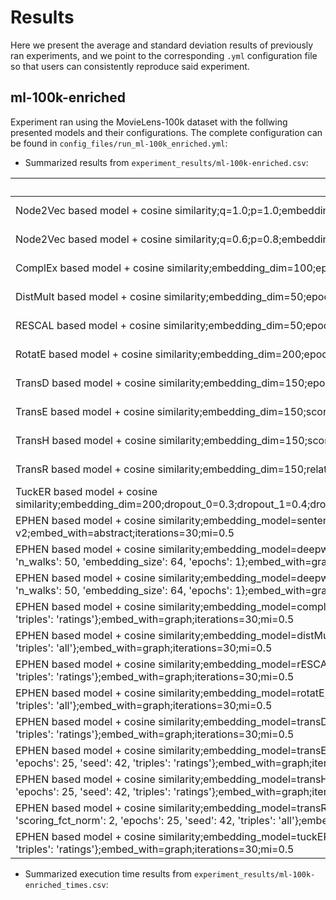 # Results
Here we present the average and standard deviation results of previously ran experiments, and we point to the corresponding `.yml` configuration file so that users can consistently reproduce said experiment.

## ml-100k-enriched
Experiment ran using the MovieLens-100k dataset with the follwing presented models and their configurations. The complete configuration can be found in `config_files/run_ml-100k_enriched.yml`: 

- Summarized results from `experiment_results/ml-100k-enriched.csv`:

| Model | MAP@5 | nDCG@5 |
|---------|---------|-----------|
|Node2Vec based model + cosine similarity;q=1.0;p=1.0;embedding_size=64|.1833 ± .0086|.2354 ± .0109|
|Node2Vec based model + cosine similarity;q=0.6;p=0.8;embedding_size=64|.1783 ± .0060|.2328 ± .0090|
|ComplEx based model + cosine similarity;embedding_dim=100;epochs=25;seed=42|.0063 ± .0004|.0096 ± .0006|
|DistMult based model + cosine similarity;embedding_dim=50;epochs=25;seed=42;triples=all|.0038 ± .0004|.0060 ± .0006|
|RESCAL based model + cosine similarity;embedding_dim=50;epochs=25;seed=42;triples=ratings|.0076 ± .0002|.0119 ± .0007|
|RotatE based model + cosine similarity;embedding_dim=200;epochs=25;seed=42;triples=all|.0065 ± .0006|.0102 ± .0007|
|TransD based model + cosine similarity;embedding_dim=150;epochs=25;seed=42;triples=ratings|.0062 ± .0013|.0096 ± .0014|
|TransE based model + cosine similarity;embedding_dim=150;scoring_fct_norm=1;epochs=25;seed=42;triples=ratings|.0046 ± .0004|.0073 ± .0007|
|TransH based model + cosine similarity;embedding_dim=150;scoring_fct_norm=2;epochs=25;seed=42;triples=ratings|.0012 ± .0002|.0019 ± .0002|
|TransR based model + cosine similarity;embedding_dim=150;relation_dim=90;scoring_fct_norm=2;epochs=25;seed=42;triples=all|.0033 ± .0002|.0053 ± .0006|
|TuckER based model + cosine similarity;embedding_dim=200;dropout_0=0.3;dropout_1=0.4;dropout_2=0.5;apply_batch_normalization=True;epochs=25;seed=42;triples=ratings|.0041 ± .0007|.0063 ± .0010|
|EPHEN based model + cosine similarity;embedding_model=sentence-transformers/distiluse-base-multilingual-cased-v2;embed_with=abstract;iterations=30;mi=0.5|.0028 ± .0004|.0046 ± .0006|
|EPHEN based model + cosine similarity;embedding_model=deepwalk_based;embedding_model_kwargs={'walk_len': 10, 'p': 1.0, 'q': 1.0, 'n_walks': 50, 'embedding_size': 64, 'epochs': 1};embed_with=graph;iterations=30;mi=0.5|.1836 ± .0091|.2375 ± .0103|
|EPHEN based model + cosine similarity;embedding_model=deepwalk_based;embedding_model_kwargs={'walk_len': 10, 'p': 0.8, 'q': 0.6, 'n_walks': 50, 'embedding_size': 64, 'epochs': 1};embed_with=graph;iterations=30;mi=0.5|.1772 ± .0057|.2304 ± .0043|
|EPHEN based model + cosine similarity;embedding_model=complEx;embedding_model_kwargs={'embedding_dim': 100, 'epochs': 25, 'seed': 42, 'triples': 'ratings'};embed_with=graph;iterations=30;mi=0.5|.0062 ± .0004|.0096 ± .0006|
|EPHEN based model + cosine similarity;embedding_model=distMult;embedding_model_kwargs={'embedding_dim': 50, 'epochs': 25, 'seed': 42, 'triples': 'all'};embed_with=graph;iterations=30;mi=0.5|.0038 ± .0004|.0060 ± .0006|
|EPHEN based model + cosine similarity;embedding_model=rESCAL;embedding_model_kwargs={'embedding_dim': 50, 'epochs': 25, 'seed': 42, 'triples': 'ratings'};embed_with=graph;iterations=30;mi=0.5|.0076 ± .0002|.0119 ± .0007|
|EPHEN based model + cosine similarity;embedding_model=rotatE;embedding_model_kwargs={'embedding_dim': 200, 'epochs': 25, 'seed': 42, 'triples': 'all'};embed_with=graph;iterations=30;mi=0.5|.0065 ± .0006|.0102 ± .0007|
|EPHEN based model + cosine similarity;embedding_model=transD;embedding_model_kwargs={'embedding_dim': 150, 'epochs': 25, 'seed': 42, 'triples': 'ratings'};embed_with=graph;iterations=30;mi=0.5|.0062 ± .0013|.0096 ± .0014|
|EPHEN based model + cosine similarity;embedding_model=transE;embedding_model_kwargs={'embedding_dim': 150, 'scoring_fct_norm': 1, 'epochs': 25, 'seed': 42, 'triples': 'ratings'};embed_with=graph;iterations=30;mi=0.5|.0046 ± .0004|.0073 ± .0007|
|EPHEN based model + cosine similarity;embedding_model=transH;embedding_model_kwargs={'embedding_dim': 150, 'scoring_fct_norm': 2, 'epochs': 25, 'seed': 42, 'triples': 'ratings'};embed_with=graph;iterations=30;mi=0.5|.0012 ± .0002|.0019 ± .0002|
|EPHEN based model + cosine similarity;embedding_model=transR;embedding_model_kwargs={'embedding_dim': 150, 'relation_dim': 90, 'scoring_fct_norm': 2, 'epochs': 25, 'seed': 42, 'triples': 'all'};embed_with=graph;iterations=30;mi=0.5|.0033 ± .0002|.0053 ± .0006|
|EPHEN based model + cosine similarity;embedding_model=tuckER;embedding_model_kwargs={'embedding_dim': 200, 'epochs': 25, 'seed': 42, 'triples': 'ratings'};embed_with=graph;iterations=30;mi=0.5|.0041 ± .0007|.0063 ± .0010|

- Summarized execution time results from `experiment_results/ml-100k-enriched_times.csv`: